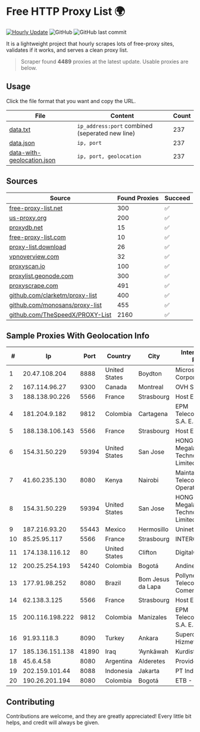 
# Free HTTP Proxy List 🌍

[![Hourly Update](https://github.com/mertguvencli/http-proxy-list/actions/workflows/main.yml/badge.svg?branch=main)](https://github.com/mertguvencli/http-proxy-list/actions/workflows/main.yml)
![GitHub](https://img.shields.io/github/license/mertguvencli/http-proxy-list)
![GitHub last commit](https://img.shields.io/github/last-commit/mertguvencli/http-proxy-list)

It is a lightweight project that hourly scrapes lots of free-proxy sites, validates if it works, and serves a clean proxy list.


> Scraper found **4489** proxies at the latest update. Usable proxies are below.

## Usage

Click the file format that you want and copy the URL.


|File|Content|Count|
|----|-------|-----|
|[data.txt](https://raw.githubusercontent.com/mertguvencli/http-proxy-list/main/proxy-list/data.txt)|`ip_address:port` combined (seperated new line)|237|
|[data.json](https://raw.githubusercontent.com/mertguvencli/http-proxy-list/main/proxy-list/data.json)|`ip, port`|237|
|[data-with-geolocation.json](https://raw.githubusercontent.com/mertguvencli/http-proxy-list/main/proxy-list/data-with-geolocation.json)|`ip, port, geolocation`|237|

## Sources

|Source|Found Proxies|Succeed|
|------|-------------|-------|
|[free-proxy-list.net](https://free-proxy-list.net)|300|✅|
|[us-proxy.org](https://www.us-proxy.org)|200|✅|
|[proxydb.net](http://proxydb.net)|15|✅|
|[free-proxy-list.com](https://free-proxy-list.com/?page=&port=&type%5B%5D=http&type%5B%5D=https&up_time=0&search=Search)|10|✅|
|[proxy-list.download](https://www.proxy-list.download/HTTP)|26|✅|
|[vpnoverview.com](https://vpnoverview.com/privacy/anonymous-browsing/free-proxy-servers)|32|✅|
|[proxyscan.io](https://www.proxyscan.io)|100|✅|
|[proxylist.geonode.com](https://proxylist.geonode.com/api/proxy-list?limit=300&page=1&sort_by=lastChecked&sort_type=desc&protocols=http,https)|300|✅|
|[proxyscrape.com](https://api.proxyscrape.com/v2/?request=displayproxies&protocol=http&timeout=10000&country=all&ssl=all&anonymity=all)|491|✅|
|[github.com/clarketm/proxy-list](https://raw.githubusercontent.com/clarketm/proxy-list/master/proxy-list-raw.txt)|400|✅|
|[github.com/monosans/proxy-list](https://raw.githubusercontent.com/monosans/proxy-list/main/proxies/http.txt)|455|✅|
|[github.com/TheSpeedX/PROXY-List](https://raw.githubusercontent.com/TheSpeedX/PROXY-List/master/http.txt)|2160|✅|


## Sample Proxies With Geolocation Info

|#|Ip|Port|Country|City|Internet Service Provider|
|-|--|----|-------|----|-------------------------|
|1|20.47.108.204|8888|United States|Boydton|Microsoft Corporation|
|2|167.114.96.27|9300|Canada|Montreal|OVH SAS|
|3|188.138.90.226|5566|France|Strasbourg|Host Europe GmbH|
|4|181.204.9.182|9812|Colombia|Cartagena|EPM Telecomunicaciones S.A. E.S.P.|
|5|188.138.106.143|5566|France|Strasbourg|Host Europe GmbH|
|6|154.31.50.229|59394|United States|San Jose|HONG KONG Megalayer Technology Co., Limited|
|7|41.60.235.130|8080|Kenya|Nairobi|Maintainer Liquid Telecommunications Operations Limited|
|8|154.31.50.229|59394|United States|San Jose|HONG KONG Megalayer Technology Co., Limited|
|9|187.216.93.20|55443|Mexico|Hermosillo|Uninet S.A. de C.V.|
|10|85.25.95.117|5566|France|Strasbourg|INTERGENIA|
|11|174.138.116.12|80|United States|Clifton|DigitalOcean, LLC|
|12|200.25.254.193|54240|Colombia|Bogotá|Andinet ON Line|
|13|177.91.98.252|8080|Brazil|Bom Jesus da Lapa|Pollynet - MP Telecom Servicos E Comercio Ltda|
|14|62.138.3.125|5566|France|Strasbourg|Host Europe GmbH|
|15|200.116.198.222|9812|Colombia|Manizales|EPM Telecomunicaciones S.A. E.S.P|
|16|91.93.118.3|8090|Turkey|Ankara|Superonline Iletisim Hizmetleri A.S.|
|17|185.136.151.138|41890|Iraq|‘Aynkāwah|Kurdistan Net 19|
|18|45.6.4.58|8080|Argentina|Alderetes|Providers S.A.|
|19|202.159.101.44|8088|Indonesia|Jakarta|PT IndoInternet|
|20|190.26.201.194|8080|Colombia|Bogotá|ETB - Colombia|



## Contributing

Contributions are welcome, and they are greatly appreciated! Every
little bit helps, and credit will always be given.

